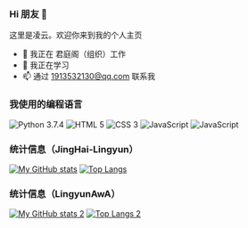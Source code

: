 ### Hi 朋友 👋
这里是凌云。欢迎你来到我的个人主页
- 🔭 我正在 君庭阁（组织）工作
- 🌱 我正在学习 
- 📫 通过 1913532130@qq.com 联系我

### 我使用的编程语言
![Python 3.7.4](https://img.shields.io/badge/Python_3.7.4-3776AB?style=for-the-badge&logo=python&logoColor=ffffff) ![HTML 5](https://img.shields.io/badge/HTML-E34F26?style=for-the-badge&logo=HTML5&logoColor=ffffff) ![CSS 3](https://img.shields.io/badge/CSS_3-1572B6?style=for-the-badge&logo=CSS3&logoColor=ffffff) ![JavaScript](https://img.shields.io/badge/JavaScript-44CC11?style=for-the-badge&logo=JavaScript) ![JavaScript](https://img.shields.io/badge/XAML-3776AB?style=for-the-badge&logo=XAML)

### 统计信息（JingHai-Lingyun）
[![My GitHub stats](https://github-readme-stats.vercel.app/api?username=JingHai-Lingyun&show_icons=true)](https://github.com/JingHai-Lingyun)
[![Top Langs](https://github-readme-stats.vercel.app/api/top-langs/?username=JingHai-Lingyun&layout=compact)](https://github.com/JingHai-Lingyun)

### 统计信息（LingyunAwA）
[![My GitHub stats 2](https://github-readme-stats.vercel.app/api?username=LingyunAwA&show_icons=true)](https://github.com/JingHai-Lingyun)
[![Top Langs 2](https://github-readme-stats.vercel.app/api/top-langs/?username=LingyunAwA&layout=compact)](https://github.com/JingHai-Lingyun)